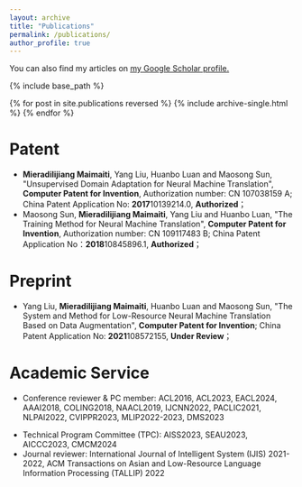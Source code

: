 ```yaml
---
layout: archive
title: "Publications"
permalink: /publications/
author_profile: true
---
```


<!-- {% if author.googlescholar %} -->
  You can also find my articles on <u><a href="https://scholar.google.com/citations?user=NaN6LowAAAAJ&hl=en">my Google Scholar profile</a>.</u>
<!-- {% endif %} -->

{% include base_path %}

{% for post in site.publications reversed %}
  {% include archive-single.html %}
{% endfor %}

Patent
======
* __Mieradilijiang Maimaiti__, Yang Liu, Huanbo Luan and Maosong Sun, "Unsupervised Domain Adaptation for Neural Machine Translation", __Computer Patent for Invention__, Authorization number: CN 107038159 A; China Patent Application No: **2017**10139214.0, __Authorized__；
* Maosong Sun, __Mieradilijiang Maimaiti__, Yang Liu and Huanbo Luan, "The Training Method for Neural Machine Translation", __Computer Patent for Invention__, Authorization number: CN 109117483 B; China Patent Application No：**2018**10845896.1, __Authorized__；

Preprint
======
* Yang Liu, __Mieradilijiang Maimaiti__, Huanbo Luan and Maosong Sun, "The System and Method for Low-Resource Neural Machine Translation Based on Data Augmentation", __Computer Patent for Invention__; China Patent Application No: **2021**108572155, __Under Review__；

Academic Service
======
<!-- * Conference reviewer & PC member: ACL2016, ACL2023, AAAI2018, COLING2018, NAACL2019, PACLIC2021, IJCNN2022, NLPAI2022, CVIPPR2023, AIFZ2023, NLDM2023, MLIP2022-2023, DMS2023, COMSAP2023, NLTM2024, ALMLA2024, ITEORY2023, SEMIT2023, SIPR2023, AIAA2023, EDUTEC2024   -->
* Conference reviewer & PC member: ACL2016, ACL2023, EACL2024, AAAI2018, COLING2018, NAACL2019, IJCNN2022, PACLIC2021, NLPAI2022, CVIPPR2023, MLIP2022-2023, DMS2023
<!-- * Technical Program Committee (TPC): ADMIT2022-2024, AMLIT2023, ACDP2023-2024, AIMLR2023, CSSE2023, AISS2023, ACAI2023, MLAMDA2023, AACIP2023, ACAI2023, DMCSE2023, SEAU2023, CACML2024, CMCM2024, DSML2023, CNIOT2023, MICML2023, APIT 2024 -->
* Technical Program Committee (TPC): AISS2023, SEAU2023, AICCC2023, CMCM2024
* Journal reviewer: International Journal of Intelligent System (IJIS) 2021-2022, ACM Transactions on Asian and Low-Resource Language Information Processing (TALLIP) 2022
